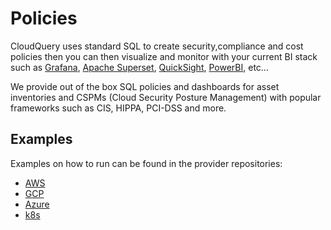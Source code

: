# Policies

CloudQuery uses standard SQL to create security,compliance and cost policies then you can then visualize and monitor with your current BI stack such as [Grafana](https://grafana.com/), [Apache Superset](https://superset.apache.org/), [QuickSight](https://aws.amazon.com/quicksight/), [PowerBI](https://powerbi.microsoft.com/en-au/), etc…

We provide out of the box SQL policies and dashboards for asset inventories and CSPMs (Cloud Security Posture Management) with popular frameworks such as CIS, HIPPA, PCI-DSS and more.

## Examples

Examples on how to run can be found in the provider repositories:

- [AWS](https://github.com/cloudquery/cq-provider-aws/tree/main/policies)
- [GCP](https://github.com/cloudquery/cq-provider-gcp/tree/main/policies)
- [Azure](https://github.com/cloudquery/cq-provider-azure/tree/main/policies)
- [k8s](https://github.com/cloudquery/cq-provider-k8s/tree/main/policies)
